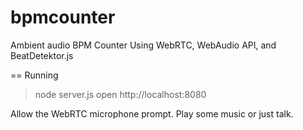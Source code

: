 bpmcounter
==========

Ambient audio BPM Counter Using WebRTC, WebAudio API, and BeatDetektor.js

== Running

> node server.js
> open http://localhost:8080

Allow the WebRTC microphone prompt.
Play some music or just talk.

